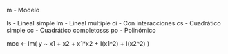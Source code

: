 m - Modelo

ls - Lineal simple
lm - Lineal múltiple
ci - Con interacciones
cs - Cuadrático simple
cc - Cuadrático completosss
po - Polinómico

mcc <- lm( y ~ x1 + x2 + x1*x2 + I(x1^2) + I(x2^2) )
